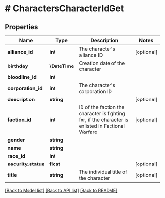 # # CharactersCharacterIdGet

## Properties

Name | Type | Description | Notes
------------ | ------------- | ------------- | -------------
**alliance_id** | **int** | The character&#39;s alliance ID | [optional]
**birthday** | **\DateTime** | Creation date of the character |
**bloodline_id** | **int** |  |
**corporation_id** | **int** | The character&#39;s corporation ID |
**description** | **string** |  | [optional]
**faction_id** | **int** | ID of the faction the character is fighting for, if the character is enlisted in Factional Warfare | [optional]
**gender** | **string** |  |
**name** | **string** |  |
**race_id** | **int** |  |
**security_status** | **float** |  | [optional]
**title** | **string** | The individual title of the character | [optional]

[[Back to Model list]](../../README.md#models) [[Back to API list]](../../README.md#endpoints) [[Back to README]](../../README.md)

